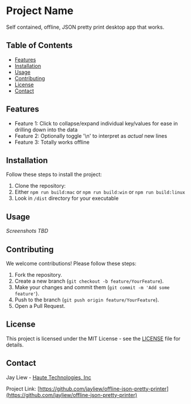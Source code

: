 # Project Name

Self contained, offline, JSON pretty print desktop app that works.

## Table of Contents

- [Features](#features)
- [Installation](#installation)
- [Usage](#usage)
- [Contributing](#contributing)
- [License](#license)
- [Contact](#contact)

## Features

- Feature 1: Click to collapse/expand individual key/values for ease in drilling down into the data
- Feature 2: Optionally toggle '\n' to interpret as _actual_ new lines
- Feature 3: Totally works offline

## Installation

Follow these steps to install the project:

1. Clone the repository:
2. Either `npm run build:mac` or `npm run build:win` or `npm run build:linux`
3. Look in `/dist` directory for your executable

## Usage

_Screenshots TBD_

## Contributing

We welcome contributions! Please follow these steps:

1. Fork the repository.
2. Create a new branch (`git checkout -b feature/YourFeature`).
3. Make your changes and commit them (`git commit -m 'Add some feature'`).
4. Push to the branch (`git push origin feature/YourFeature`).
5. Open a Pull Request.

## License

This project is licensed under the MIT License - see the [LICENSE](LICENSE) file for details.

## Contact

Jay Liew - [Haute Technologies, Inc](https://www.haute.tech)

Project Link: [https://github.com/jayliew/offline-json-pretty-printer](https://github.com/jayliew/offline-json-pretty-printer)


